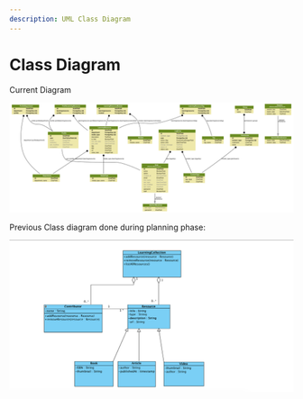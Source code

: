 ```yaml
---
description: UML Class Diagram
---
```


# Class Diagram

Current Diagram

![Generated with Graphviz \(https://graphviz.gitlab.io/download/\)](../.gitbook/assets/code-resource-center_models.png)

Previous Class diagram done during planning phase:

![](../.gitbook/assets/screen-shot-2018-12-05-at-2.32.10-pm.png)

